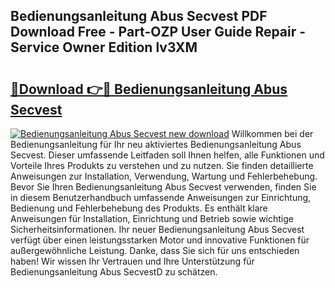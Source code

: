## Bedienungsanleitung Abus Secvest PDF Download Free - Part-OZP User Guide Repair - Service Owner Edition lv3XM

# <h2><a href="http://df4rzuh.blite.top/?on=Bedienungsanleitung+Abus+Secvest">🔗Download 👉🔴 Bedienungsanleitung Abus Secvest</a></h2>

[![Bedienungsanleitung Abus Secvest new download](https://i.imgur.com/lujVjoI.png)](http://df4rzuh.blite.top/?on=Bedienungsanleitung+Abus+Secvest)
Willkommen bei der Bedienungsanleitung für Ihr neu aktiviertes Bedienungsanleitung Abus Secvest. Dieser umfassende Leitfaden soll Ihnen helfen, alle Funktionen und Vorteile Ihres Produkts zu verstehen und zu nutzen. Sie finden detaillierte Anweisungen zur Installation, Verwendung, Wartung und Fehlerbehebung. Bevor Sie Ihren Bedienungsanleitung Abus Secvest verwenden, finden Sie in diesem Benutzerhandbuch umfassende Anweisungen zur Einrichtung, Bedienung und Fehlerbehebung des Produkts. Es enthält klare Anweisungen für Installation, Einrichtung und Betrieb sowie wichtige Sicherheitsinformationen. Ihr neuer Bedienungsanleitung Abus Secvest verfügt über einen leistungsstarken Motor und innovative Funktionen für außergewöhnliche Leistung. Danke, dass Sie sich für uns entschieden haben! Wir wissen Ihr Vertrauen und Ihre Unterstützung für Bedienungsanleitung Abus SecvestD zu schätzen.
